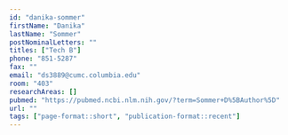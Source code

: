 ```yaml
---
id: "danika-sommer"
firstName: "Danika"
lastName: "Sommer"
postNominalLetters: ""
titles: ["Tech B"]
phone: "851-5287"
fax: ""
email: "ds3889@cumc.columbia.edu"
room: "403"
researchAreas: []
pubmed: "https://pubmed.ncbi.nlm.nih.gov/?term=Sommer+D%5BAuthor%5D"
url: ""
tags: ["page-format::short", "publication-format::recent"]
---
```

